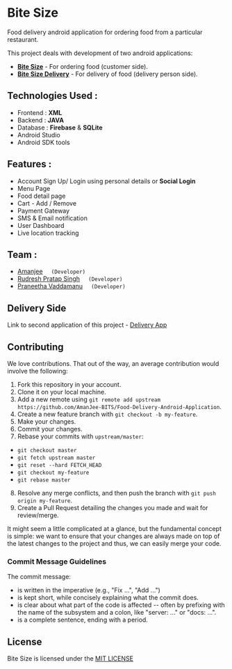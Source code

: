 # Bite Size

Food delivery android application for ordering food from a particular restaurant.

This project deals with development of two android applications:
* [**Bite Size**](https://github.com/AmanJee-BITS/Food-Delivery-Android-Application) - For ordering food (customer side).
* [**Bite Size Delivery**](https://github.com/AmanJee-BITS/Food-Delivery-Android-Application-ServerSide) - For delivery of food (delivery person side).


## Technologies Used :
* Frontend : **XML**
* Backend : **JAVA**
* Database : **Firebase** & **SQLite**
* Android Studio
* Android SDK tools

## Features :
* Account Sign Up/ Login using personal details or **Social Login**
* Menu Page
* Food detail page
* Cart - Add / Remove
* Payment Gateway
* SMS & Email notification
* User Dashboard
* Live location tracking

## Team :
* [Amanjee](https://github.com/AmanJee-BITS) &nbsp;&nbsp;&nbsp; `(Developer)`
* [Rudresh Pratap Singh](https://github.com/rudreshsingh999) &nbsp;&nbsp;&nbsp; `(Developer)`
* [Praneetha Vaddamanu](https://github.com/pranurs) &nbsp;&nbsp;&nbsp; `(Developer)`

## Delivery Side
Link to second application of this project - [Delivery App](https://github.com/AmanJee-BITS/Food-Delivery-Android-Application-ServerSide)


## Contributing

We love contributions. That out of the way, an average
contribution would involve the following:

1. Fork this repository in your account.
2. Clone it on your local machine.
3. Add a new remote using `git remote add upstream https://github.com/AmanJee-BITS/Food-Delivery-Android-Application`.
4. Create a new feature branch with `git checkout -b my-feature`.
5. Make your changes.
6. Commit your changes.
7. Rebase your commits with `upstream/master`:
  - `git checkout master`
  - `git fetch upstream master`
  - `git reset --hard FETCH_HEAD`
  - `git checkout my-feature`
  - `git rebase master`
8. Resolve any merge conflicts, and then push the branch with `git push origin my-feature`.
9. Create a Pull Request detailing the changes you made and wait for review/merge.

It might seem a little complicated at a glance, but the fundamental concept is simple: we
want to ensure that your changes are always made on top of the latest changes to the
project and thus, we can easily merge your code.

### Commit Message Guidelines

The commit message:

- is written in the imperative (e.g., "Fix ...", "Add ...")
- is kept short, while concisely explaining what the commit does.
- is clear about what part of the code is affected -- often by prefixing with the name of the subsystem and a colon, like "server: ..." or "docs: ...".
- is a complete sentence, ending with a period.

## License

Bite Size is licensed under the [MIT LICENSE](https://choosealicense.com/licenses/mit/)

